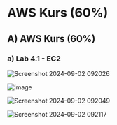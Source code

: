 # AWS Kurs (60%)

## A) AWS Kurs (60%)

### a) Lab 4.1 - EC2

![Screenshot 2024-09-02 092026](https://github.com/user-attachments/assets/816a10b4-f7f5-474e-8dce-d6e3c0324565)

![image](https://github.com/user-attachments/assets/48bedb03-3006-44a0-9b8b-6e5b44b1ccbf)

![Screenshot 2024-09-02 092049](https://github.com/user-attachments/assets/807e3907-32c8-41bb-83ca-c5a94ffa4252)

![Screenshot 2024-09-02 092117](https://github.com/user-attachments/assets/14173e40-9b74-475a-b9f2-ff3620e0820b)
